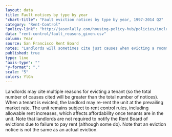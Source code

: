 ```yaml
---
layout: data
title: Fault notices by type by year
"chart-title": "Fault eviction notices by type by year, 1997-2014 Q2"
category: "Rent-Control"
"policy-link": "http://jasonlally.com/housing-policy-hub/policies/inclusionary-housing/"
data: "rent-control/fault_reasons_given.csv"
column: Year
source: San Francisco Rent Board
notes: "Landlords will sometimes cite just causes when evicting a roommate living with them in the same unit. Under the law, the landlord does not have to cite these causes. They've been removed from the counts to avoid overrepresentation of just causes. Data is through Q2 (June) of calendar year 2014."
published: true
type: line
"axis-type": ""
"y-format": ","
scale: "5"
colors: YlGn
---
```


Landlords may cite multiple reasons for evicting a tenant (so the total number of causes cited will be greater than the total number of notices). When a tenant is evicted, the landlord may re-rent the unit at the prevailing market rate. The unit remains subject to rent control rules, including allowable rent increases, which affects affordability once tenants are in the unit. Note that landlords are not required to notify the Rent Board of evictions due to failure to pay rent (although some do). Note that an eviction notice is not the same as an actual eviction.